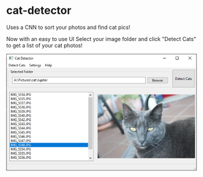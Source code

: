 # cat-detector
 Uses a CNN to sort your photos and find cat pics!

Now with an easy to use UI
Select your image folder and click "Detect Cats" to get a list of your cat photos!

![Cat detected!](media/usage_demo.jpg)
